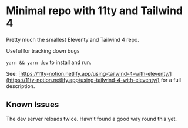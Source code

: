 # Minimal repo with 11ty and Tailwind 4
Pretty much the smallest Eleventy and Tailwind 4 repo. 

Useful for tracking down bugs

`yarn && yarn dev` to install and run.

See: [https://11ty-notion.netlify.app/using-tailwind-4-with-eleventy/](https://11ty-notion.netlify.app/using-tailwind-4-with-eleventy/) for a full description.

## Known Issues
The dev server reloads twice. Havn't found a good way round this yet.
